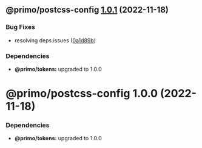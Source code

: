 ## @primo/postcss-config [1.0.1](https://github.com/primo-design-system/primo/compare/@primo/postcss-config@1.0.0...@primo/postcss-config@1.0.1) (2022-11-18)


### Bug Fixes

* resolving deps issues ([0a1d89b](https://github.com/primo-design-system/primo/commit/0a1d89b2f9989cbf3aa700d38a2fd60b09c5da5f))





### Dependencies

* **@primo/tokens:** upgraded to 1.0.0

# @primo/postcss-config 1.0.0 (2022-11-18)





### Dependencies

* **@primo/tokens:** upgraded to 1.0.0
